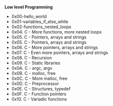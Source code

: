 **Low level Programming**
* 0x00-hello_world
* 0x01-variables_if_else_while
* 0x02-functions_nested_loops
* 0x04. C - More functions, more nested loops 
* 0x05. C - Pointers, arrays and strings 
* 0x05. C - Pointers, arrays and strings 
* 0x06. C - More pointers, arrays and strings 
* 0x07. C - Even more pointers, arrays and strings
* 0x08. C - Recursion 
* 0x09. C - Static libraries
* 0x0A. C - argc, argv 
* 0x0B. C - malloc, free
* 0x0C. C - More malloc, free
* 0x0D. C - Preprocessor
* 0x0E. C - Structures, typedef 
* 0x0F. C - Function pointers 
* 0x10. C - Variadic functions


